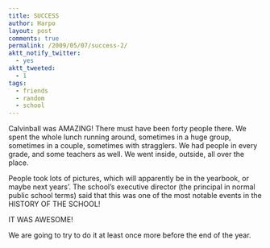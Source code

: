 ```yaml
---
title: SUCCESS
author: Harpo
layout: post
comments: true
permalink: /2009/05/07/success-2/
aktt_notify_twitter:
  - yes
aktt_tweeted:
  - 1
tags:
  - friends
  - random
  - school
---
```

Calvinball was AMAZING! There must have been forty people there. We spent the whole lunch running around, sometimes in a huge group, sometimes in a couple, sometimes with stragglers. We had people in every grade, and some teachers as well. We went inside, outside, all over the place.

People took lots of pictures, which will apparently be in the yearbook, or maybe next years&#8217;. The school&#8217;s executive director (the principal in normal public school terms) said that this was one of the most notable events in the HISTORY OF THE SCHOOL!

IT WAS AWESOME!

We are going to try to do it at least once more before the end of the year.